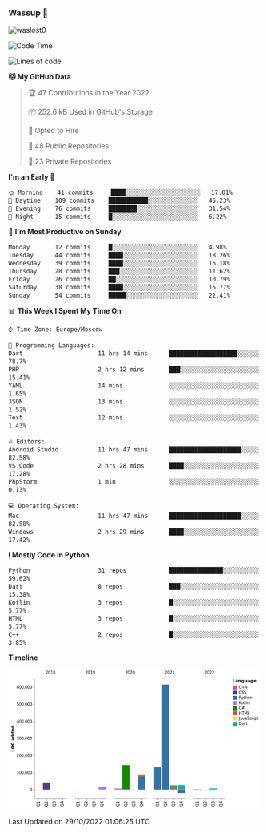 ### Wassup 👋

<p align="left"> <img src="https://komarev.com/ghpvc/?username=waslost0" alt="waslost0" /></p>

<!--START_SECTION:waka-->
![Code Time](http://img.shields.io/badge/Code%20Time-1%2C681%20hrs%2017%20mins-blue)

![Lines of code](https://img.shields.io/badge/From%20Hello%20World%20I%27ve%20Written-1%20Million%20lines%20of%20code-blue)

**🐱 My GitHub Data** 

> 🏆 47 Contributions in the Year 2022
 > 
> 📦 252.6 kB Used in GitHub's Storage 
 > 
> 💼 Opted to Hire
 > 
> 📜 48 Public Repositories 
 > 
> 🔑 23 Private Repositories  
 > 
**I'm an Early 🐤** 

```text
🌞 Morning    41 commits     ████░░░░░░░░░░░░░░░░░░░░░   17.01% 
🌆 Daytime    109 commits    ███████████░░░░░░░░░░░░░░   45.23% 
🌃 Evening    76 commits     ████████░░░░░░░░░░░░░░░░░   31.54% 
🌙 Night      15 commits     █░░░░░░░░░░░░░░░░░░░░░░░░   6.22%

```
📅 **I'm Most Productive on Sunday** 

```text
Monday       12 commits     █░░░░░░░░░░░░░░░░░░░░░░░░   4.98% 
Tuesday      44 commits     ████░░░░░░░░░░░░░░░░░░░░░   18.26% 
Wednesday    39 commits     ████░░░░░░░░░░░░░░░░░░░░░   16.18% 
Thursday     28 commits     ███░░░░░░░░░░░░░░░░░░░░░░   11.62% 
Friday       26 commits     ██░░░░░░░░░░░░░░░░░░░░░░░   10.79% 
Saturday     38 commits     ████░░░░░░░░░░░░░░░░░░░░░   15.77% 
Sunday       54 commits     █████░░░░░░░░░░░░░░░░░░░░   22.41%

```


📊 **This Week I Spent My Time On** 

```text
⌚︎ Time Zone: Europe/Moscow

💬 Programming Languages: 
Dart                     11 hrs 14 mins      ███████████████████░░░░░░   78.7% 
PHP                      2 hrs 12 mins       ███░░░░░░░░░░░░░░░░░░░░░░   15.41% 
YAML                     14 mins             ░░░░░░░░░░░░░░░░░░░░░░░░░   1.65% 
JSON                     13 mins             ░░░░░░░░░░░░░░░░░░░░░░░░░   1.52% 
Text                     12 mins             ░░░░░░░░░░░░░░░░░░░░░░░░░   1.43%

🔥 Editors: 
Android Studio           11 hrs 47 mins      ████████████████████░░░░░   82.58% 
VS Code                  2 hrs 28 mins       ████░░░░░░░░░░░░░░░░░░░░░   17.28% 
PhpStorm                 1 min               ░░░░░░░░░░░░░░░░░░░░░░░░░   0.13%

💻 Operating System: 
Mac                      11 hrs 47 mins      ████████████████████░░░░░   82.58% 
Windows                  2 hrs 29 mins       ████░░░░░░░░░░░░░░░░░░░░░   17.42%

```

**I Mostly Code in Python** 

```text
Python                   31 repos            ███████████████░░░░░░░░░░   59.62% 
Dart                     8 repos             ███░░░░░░░░░░░░░░░░░░░░░░   15.38% 
Kotlin                   3 repos             █░░░░░░░░░░░░░░░░░░░░░░░░   5.77% 
HTML                     3 repos             █░░░░░░░░░░░░░░░░░░░░░░░░   5.77% 
C++                      2 repos             █░░░░░░░░░░░░░░░░░░░░░░░░   3.85%

```


**Timeline**

![Chart not found](https://raw.githubusercontent.com/waslost0/waslost0/master/charts/bar_graph.png) 


 Last Updated on 29/10/2022 01:06:25 UTC
<!--END_SECTION:waka-->

